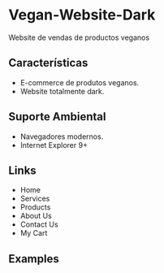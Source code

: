 # Vegan-Website-Dark

Website de vendas de productos veganos

## Características

* E-commerce de produtos veganos.
* Website totalmente dark.

## Suporte Ambiental

* Navegadores modernos.
* Internet Explorer 9+


## Links

* Home
* Services
* Products
* About Us
* Contact Us
* My Cart

## Examples


